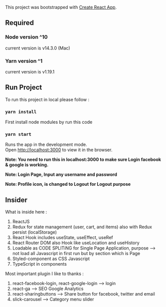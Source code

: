 This project was bootstrapped with [Create React App](https://github.com/facebook/create-react-app).

## Required 

### Node version ^10  
current version is v14.3.0 (Mac)

### Yarn version ^1
current version is v1.19.1


## Run Project 

To run this project in local please follow :

### `yarn install`

First install node modules by run this code

### `yarn start`

Runs the app in the development mode.<br />
Open [http://localhost:3000](http://localhost:3000) to view it in the browser.




**Note: You need to run this in localhost:3000 to make sure Login facebook & google is working.**

**Note: Login Page, Input any username and password**

**Note: Profile icon, is changed to Logout for Logout purpose**


## Insider 

What is inside here : 

1. ReactJS 
2. Redux for state management (user, cart, and items) also with Redux persist (localStorage)
3. React Hook includes useState, useEffect, useRef
4. React Router DOM also Hook like useLocation and useHistory
5. Loadable as CODE SPLITiNG for Single Page Application, purpose --> not load all Javascript in first run but by section which is Page
6. Styled-component as CSS Javascript 
7. TypeScript in components


Most important plugin I like to thanks : 

1. react-facebook-login, react-google-login --> login 
2. react-ga --> SEO Google Analytics
3. react-sharingbuttons --> Share button for facebook, twitter and email
4. slick-carousel --> Category menu slider






